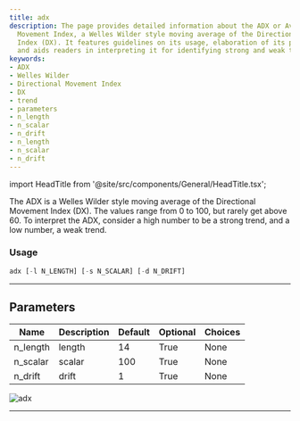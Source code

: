 ```yaml
---
title: adx
description: The page provides detailed information about the ADX or Average Directional
  Movement Index, a Welles Wilder style moving average of the Directional Movement
  Index (DX). It features guidelines on its usage, elaboration of its parameters,
  and aids readers in interpreting it for identifying strong and weak trends.
keywords:
- ADX
- Welles Wilder
- Directional Movement Index
- DX
- trend
- parameters
- n_length
- n_scalar
- n_drift
- n_length
- n_scalar
- n_drift
---
```


import HeadTitle from '@site/src/components/General/HeadTitle.tsx';

<HeadTitle title="adx - Ta - Etf - Reference | OpenBB Terminal Docs" />

The ADX is a Welles Wilder style moving average of the Directional Movement Index (DX). The values range from 0 to 100, but rarely get above 60. To interpret the ADX, consider a high number to be a strong trend, and a low number, a weak trend.

### Usage

```python
adx [-l N_LENGTH] [-s N_SCALAR] [-d N_DRIFT]
```

---

## Parameters

| Name | Description | Default | Optional | Choices |
| ---- | ----------- | ------- | -------- | ------- |
| n_length | length | 14 | True | None |
| n_scalar | scalar | 100 | True | None |
| n_drift | drift | 1 | True | None |

![adx](https://user-images.githubusercontent.com/46355364/154309667-c67f6078-822f-452d-9853-ffffa9172670.png)

---
